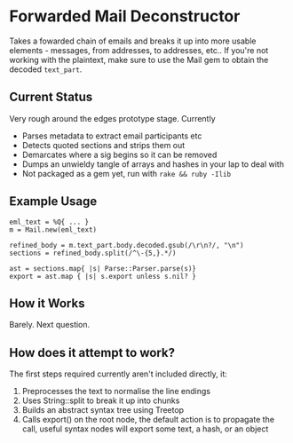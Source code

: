 # Forwarded Mail Deconstructor

Takes a fowarded chain of emails and breaks it up into more usable elements - messages, from addresses, to addresses, etc.. If you're not working with the plaintext, make sure to use the Mail gem to obtain the decoded `text_part`.

## Current Status

Very rough around the edges prototype stage. Currently
 * Parses metadata to extract email participants etc
 * Detects quoted sections and strips them out
 * Demarcates where a sig begins so it can be removed
 * Dumps an unwieldy tangle of arrays and hashes in your lap to deal with
 * Not packaged as a gem yet, run with `rake && ruby -Ilib`

## Example Usage
    eml_text = %Q{ ... }
    m = Mail.new(eml_text)

    refined_body = m.text_part.body.decoded.gsub(/\r\n?/, "\n")
    sections = refined_body.split(/^\-{5,}.*/)

    ast = sections.map{ |s| Parse::Parser.parse(s)}
    export = ast.map { |s| s.export unless s.nil? }

## How it Works

Barely. Next question.

## How does it attempt to work?

The first steps required currently aren't included directly, it:
 1. Preprocesses the text to normalise the line endings
 2. Uses String::split to break it up into chunks
 3. Builds an abstract syntax tree using Treetop
 4. Calls export() on the root node, the default action is to propagate the call, useful syntax nodes will export some text, a hash, or an object

